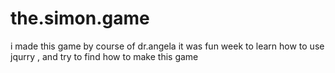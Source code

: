# the.simon.game
i made this game by course of  dr.angela  it was fun week to learn how to use jqurry , and try to find how to make this game 
